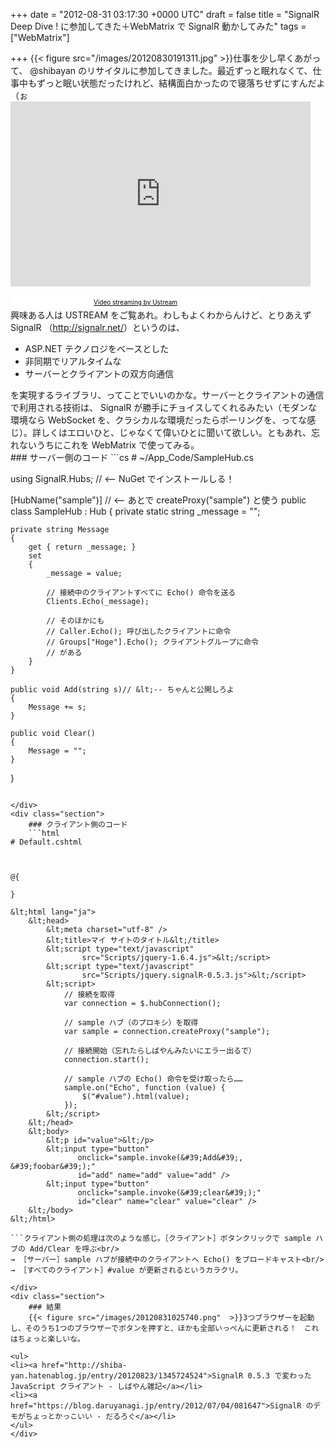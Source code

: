 
+++
date = "2012-08-31 03:17:30 +0000 UTC"
draft = false
title = "SignalR Deep Dive ! に参加してきた＋WebMatrix で SignalR 動かしてみた"
tags = ["WebMatrix"]

+++
{{< figure src="/images/20120830191311.jpg"  >}}仕事を少し早くあがって、 @shibayan のリサイタルに参加してきました。最近ずっと眠れなくて、仕事中もずっと眠い状態だったけれど、結構面白かったので寝落ちせずにすんだよ（ぉ<iframe width="480" height="296" src="http://www.ustream.tv/embed/recorded/25059062?wmode=direct" scrolling="no" frameborder="0" style="border: 0px none transparent;">    </iframe><br/>
<br/><a href="http://www.ustream.tv/" style="padding: 2px 0px 4px; width: 400px; background: #ffffff; display: block; color: #000000; font-weight: normal; font-size: 10px; text-decoration: underline; text-align: center;" target="_blank">Video streaming by Ustream</a>興味ある人は USTREAM をご覧あれ。わしもよくわからんけど、とりあえず SignalR （<a href="http://signalr.net/">http://signalr.net/</a>）というのは、

<ul>
<li>ASP.NET テクノロジをベースとした</li>
<li>非同期でリアルタイムな</li>
<li>サーバーとクライアントの双方向通信</li>
</ul>を実現するライブラリ、ってことでいいのかな。サーバーとクライアントの通信で利用される技術は、 SignalR が勝手にチョイスしてくれるみたい（モダンな環境なら WebSocket を、クラシカルな環境だったらポーリングを、ってな感じ）。詳しくはエロいひと、じゃなくて偉いひとに聞いて欲しい。ともあれ、忘れないうちにこれを WebMatrix で使ってみる。

<div class="section">
    ### サーバー側のコード
    ```cs
# ~/App_Code/SampleHub.cs

using SignalR.Hubs; // &lt;-- NuGet でインストールしる！

[HubName("sample")] // &lt;-- あとで createProxy("sample") と使う
public class SampleHub : Hub
{
    private static string _message = "";

    private string Message
    {
        get { return _message; }
        set
        {
            _message = value;

            // 接続中のクライアントすべてに Echo() 命令を送る
            Clients.Echo(_message);

            // そのほかにも
            // Caller.Echo(); 呼び出したクライアントに命令
            // Groups["Hoge"].Echo(); クライアントグループに命令
            // がある
        }
    }

    public void Add(string s)// &lt;-- ちゃんと公開しろよ
    {
        Message += s;
    }

    public void Clear()
    {
        Message = "";
    }
}

```まずは、 Hub というものを作る。今回は文字列（Message）を足す関数（Add）と、クリアする関数（Clear）を用意した。文字列が更新されるとクライアントにその結果を表示するように命令（Echo）する。これがサーバー側の処理。

</div>
<div class="section">
    ### クライアント側のコード
    ```html
# Default.cshtml



@{
    
}

&lt;html lang="ja">
    &lt;head>
        &lt;meta charset="utf-8" />
        &lt;title>マイ サイトのタイトル&lt;/title>
        &lt;script type="text/javascript"
                src="Scripts/jquery-1.6.4.js">&lt;/script>
        &lt;script type="text/javascript"
                src="Scripts/jquery.signalR-0.5.3.js">&lt;/script>
        &lt;script>
            // 接続を取得
            var connection = $.hubConnection();

            // sample ハブ（のプロキシ）を取得
            var sample = connection.createProxy("sample");

            // 接続開始（忘れたらしばやんみたいにエラー出るで）
            connection.start();

            // sample ハブの Echo() 命令を受け取ったら……
            sample.on("Echo", function (value) {
                $("#value").html(value);
            });
        &lt;/script>
    &lt;/head>
    &lt;body>
        &lt;p id="value">&lt;/p>
        &lt;input type="button"
               onclick="sample.invoke(&#39;Add&#39;, &#39;foobar&#39;);"
               id="add" name="add" value="add" />
        &lt;input type="button"
               onclick="sample.invoke(&#39;clear&#39;);"
               id="clear" name="clear" value="clear" />
    &lt;/body>
&lt;/html>

```クライアント側の処理は次のような感じ。［クライアント］ボタンクリックで sample ハブの Add/Clear を呼ぶ<br/>
→ ［サーバー］sample ハブが接続中のクライアントへ Echo() をブロードキャスト<br/>
→ ［すべてのクライアント］#value が更新されるというカラクリ。

</div>
<div class="section">
    ### 結果
    {{< figure src="/images/20120831025740.png"  >}}3つブラウザーを起動し、そのうち1つのブラウザーでボタンを押すと、ほかも全部いっぺんに更新される！　これはちょっと楽しいな。

<ul>
<li><a href="http://shiba-yan.hatenablog.jp/entry/20120823/1345724524">SignalR 0.5.3 で変わった JavaScript クライアント - しばやん雑記</a></li>
<li><a href="https://blog.daruyanagi.jp/entry/2012/07/04/081647">SignalR のデモがちょっとかっこいい - だるろぐ</a></li>
</ul>
</div>

